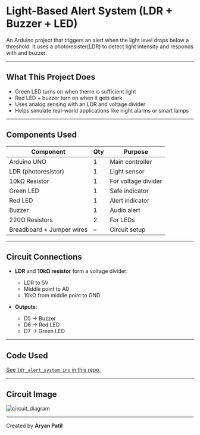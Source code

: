 # Light-Based Alert System (LDR + Buzzer + LED)

An Arduino project that triggers an alert when the light level drops below a threshold. It uses a photoresister(LDR) to detect light intensity and responds with and buzzer.

---

## What This Project Does 
- Green LED turns on when therre is sufficient light
- Red LED + buzzer turn on when it gets dark
- Uses analog sensing with an LDR and voltage divider
- Helps simulate real-world applications like night alarms or smart lamps

---

## Components Used
| Component     | Qty | Purpose                     |
|---------------|-----|-----------------------------|
| Arduino UNO   | 1   | Main controller             |
| LDR (photoresistor) | 1 | Light sensor             |
| 10kΩ Resistor | 1   | For voltage divider         |
| Green LED     | 1   | Safe indicator              |
| Red LED       | 1   | Alert indicator             |
| Buzzer        | 1   | Audio alert                 |
| 220Ω Resistors| 2   | For LEDs                    |
| Breadboard + Jumper wires | – | Circuit setup      |

---

## Circuit Connections

- **LDR** and **10kΩ resistor** form a voltage divider:
  - LDR to 5V
  - Middle point to A0
  - 10kΩ from middle point to GND

- **Outputs**:
  - D5 → Buzzer
  - D6 → Red LED
  - D7 → Green LED

---

## Code Used

[See `ldr_alert_system.ino` in this repo.](https://github.com/aryanpatil-me/ldr-light-alert/blob/main/ldr_alert_system.ino)

---

## Circuit Image
![circuit_diagram](https://github.com/user-attachments/assets/d4823b7e-f04f-4222-9cc6-4c81ba04516b)

---

Created by **Aryan Patil**

